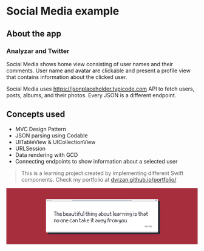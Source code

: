 #  Social Media example

## About the app

### Analyzar and Twitter

Social Media shows home view consisting of user names and their comments. User name and avatar are clickable and present a profile view that contains information about the clicked user.

Social Media uses https://jsonplaceholder.typicode.com API to fetch users, posts, albums, and their photos.
Every JSON is a different endpoint.

## Concepts used

* MVC Design Pattern
* JSON parsing using Codable
* UITableView & UICollectionView
* URLSession
* Data rendering with GCD
* Connecting endpoints to show information about a selected user


>This is a learning project created by implementing different Swift components. Check my portfolio at [dvrzan.github.io/portfolio/](https://dvrzan.github.io/portfolio/)

![End Banner](Documentation/EndBanner.png)
